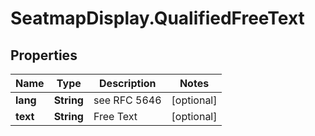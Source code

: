 # SeatmapDisplay.QualifiedFreeText

## Properties

Name | Type | Description | Notes
------------ | ------------- | ------------- | -------------
**lang** | **String** | see RFC 5646 | [optional] 
**text** | **String** | Free Text | [optional] 


